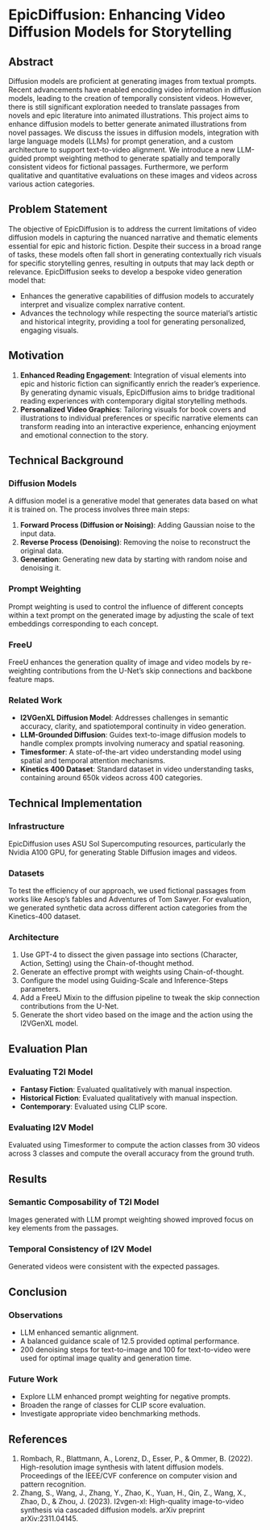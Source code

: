# EpicDiffusion: Enhancing Video Diffusion Models for Storytelling

## Abstract

Diffusion models are proficient at generating images from textual prompts. Recent advancements have enabled encoding video information in diffusion models, leading to the creation of temporally consistent videos. However, there is still significant exploration needed to translate passages from novels and epic literature into animated illustrations. This project aims to enhance diffusion models to better generate animated illustrations from novel passages. We discuss the issues in diffusion models, integration with large language models (LLMs) for prompt generation, and a custom architecture to support text-to-video alignment. We introduce a new LLM-guided prompt weighting method to generate spatially and temporally consistent videos for fictional passages. Furthermore, we perform qualitative and quantitative evaluations on these images and videos across various action categories.

## Problem Statement

The objective of EpicDiffusion is to address the current limitations of video diffusion models in capturing the nuanced narrative and thematic elements essential for epic and historic fiction. Despite their success in a broad range of tasks, these models often fall short in generating contextually rich visuals for specific storytelling genres, resulting in outputs that may lack depth or relevance. EpicDiffusion seeks to develop a bespoke video generation model that:

- Enhances the generative capabilities of diffusion models to accurately interpret and visualize complex narrative content.
- Advances the technology while respecting the source material’s artistic and historical integrity, providing a tool for generating personalized, engaging visuals.

## Motivation

1. **Enhanced Reading Engagement**: Integration of visual elements into epic and historic fiction can significantly enrich the reader’s experience. By generating dynamic visuals, EpicDiffusion aims to bridge traditional reading experiences with contemporary digital storytelling methods.
2. **Personalized Video Graphics**: Tailoring visuals for book covers and illustrations to individual preferences or specific narrative elements can transform reading into an interactive experience, enhancing enjoyment and emotional connection to the story.

## Technical Background

### Diffusion Models

A diffusion model is a generative model that generates data based on what it is trained on. The process involves three main steps:

1. **Forward Process (Diffusion or Noising)**: Adding Gaussian noise to the input data.
2. **Reverse Process (Denoising)**: Removing the noise to reconstruct the original data.
3. **Generation**: Generating new data by starting with random noise and denoising it.

### Prompt Weighting

Prompt weighting is used to control the influence of different concepts within a text prompt on the generated image by adjusting the scale of text embeddings corresponding to each concept.

### FreeU

FreeU enhances the generation quality of image and video models by re-weighting contributions from the U-Net’s skip connections and backbone feature maps.

### Related Work

- **I2VGenXL Diffusion Model**: Addresses challenges in semantic accuracy, clarity, and spatiotemporal continuity in video generation.
- **LLM-Grounded Diffusion**: Guides text-to-image diffusion models to handle complex prompts involving numeracy and spatial reasoning.
- **Timesformer**: A state-of-the-art video understanding model using spatial and temporal attention mechanisms.
- **Kinetics 400 Dataset**: Standard dataset in video understanding tasks, containing around 650k videos across 400 categories.

## Technical Implementation

### Infrastructure

EpicDiffusion uses ASU Sol Supercomputing resources, particularly the Nvidia A100 GPU, for generating Stable Diffusion images and videos.

### Datasets

To test the efficiency of our approach, we used fictional passages from works like Aesop’s fables and Adventures of Tom Sawyer. For evaluation, we generated synthetic data across different action categories from the Kinetics-400 dataset.

### Architecture

1. Use GPT-4 to dissect the given passage into sections (Character, Action, Setting) using the Chain-of-thought method.
2. Generate an effective prompt with weights using Chain-of-thought.
3. Configure the model using Guiding-Scale and Inference-Steps parameters.
4. Add a FreeU Mixin to the diffusion pipeline to tweak the skip connection contributions from the U-Net.
5. Generate the short video based on the image and the action using the I2VGenXL model.

## Evaluation Plan

### Evaluating T2I Model

- **Fantasy Fiction**: Evaluated qualitatively with manual inspection.
- **Historical Fiction**: Evaluated qualitatively with manual inspection.
- **Contemporary**: Evaluated using CLIP score.

### Evaluating I2V Model

Evaluated using Timesformer to compute the action classes from 30 videos across 3 classes and compute the overall accuracy from the ground truth.

## Results

### Semantic Composability of T2I Model

Images generated with LLM prompt weighting showed improved focus on key elements from the passages.

### Temporal Consistency of I2V Model

Generated videos were consistent with the expected passages.

## Conclusion

### Observations

- LLM enhanced semantic alignment.
- A balanced guidance scale of 12.5 provided optimal performance.
- 200 denoising steps for text-to-image and 100 for text-to-video were used for optimal image quality and generation time.

### Future Work

- Explore LLM enhanced prompt weighting for negative prompts.
- Broaden the range of classes for CLIP score evaluation.
- Investigate appropriate video benchmarking methods.

## References

1. Rombach, R., Blattmann, A., Lorenz, D., Esser, P., & Ommer, B. (2022). High-resolution image synthesis with latent diffusion models. Proceedings of the IEEE/CVF conference on computer vision and pattern recognition.
2. Zhang, S., Wang, J., Zhang, Y., Zhao, K., Yuan, H., Qin, Z., Wang, X., Zhao, D., & Zhou, J. (2023). I2vgen-xl: High-quality image-to-video synthesis via cascaded diffusion models. arXiv preprint arXiv:2311.04145.
